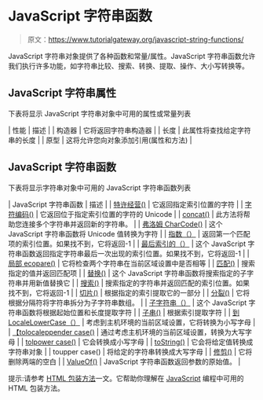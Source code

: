 # JavaScript 字符串函数

> 原文：<https://www.tutorialgateway.org/javascript-string-functions/>

JavaScript 字符串对象提供了各种函数和常量/属性。JavaScript 字符串函数允许我们执行许多功能，如字符串比较、搜索、转换、提取、操作、大小写转换等。

## JavaScript 字符串属性

下表将显示 JavaScript 字符串对象中可用的属性或常量列表

| 性能 | 描述 |
| 构造器 | 它将返回字符串构造器 |
| 长度 | 此属性将查找给定字符串的长度 |
| 原型 | 这将允许您向对象添加引用(属性和方法) |

## JavaScript 字符串函数

下表将显示字符串对象中可用的 JavaScript 字符串函数列表

| JavaScript 字符串函数 | 描述 |
| [特许经营()](https://www.tutorialgateway.org/javascript-charat/) | 它返回指定索引位置的字符 |
| [字符编码()](https://www.tutorialgateway.org/javascript-charcodeat/) | 它返回位于指定索引位置的字符的 Unicode |
| [concat()](https://www.tutorialgateway.org/javascript-concat/) | 此方法将帮助您连接多个字符串并返回新的字符串。 |
| [弗洛姆 CharCode()](https://www.tutorialgateway.org/javascript-fromcharcode/) | 这个 JavaScript 字符串函数将 Unicode 值转换为字符 |
| [指数（）](https://www.tutorialgateway.org/javascript-indexof/) | 返回第一个匹配项的索引位置。如果找不到，它将返回-1 |
| [最后索引的（）](https://www.tutorialgateway.org/javascript-lastindexof/) | 这个 JavaScript 字符串函数返回指定字符串最后一次出现的索引位置。如果找不到，它将返回-1 |
| [局部 ecopare()](https://www.tutorialgateway.org/javascript-string-compare/) | 它将检查两个字符串在当前区域设置中是否相等 |
| [匹配()](https://www.tutorialgateway.org/javascript-match/) | 搜索指定的值并返回匹配项 |
| [替换()](https://www.tutorialgateway.org/javascript-replace/) | 这个 JavaScript 字符串函数将搜索指定的子字符串并用新值替换它 |
| [搜索()](https://www.tutorialgateway.org/javascript-search/) | 搜索指定的字符串并返回匹配的索引位置。如果找不到，它将返回-1 |
| [切片()](https://www.tutorialgateway.org/javascript-slice/) | 根据指定的索引提取它的一部分 |
| [分裂()](https://www.tutorialgateway.org/javascript-split/) | 它将根据分隔符将字符串拆分为子字符串数组。 |
| [子字符串（）](https://www.tutorialgateway.org/javascript-substr/) | 这个 JavaScript 字符串函数将根据起始位置和长度提取字符 |
| [子串()](https://www.tutorialgateway.org/javascript-substring/) | 根据索引提取字符 |
| [到 LocaleLowerCase（）](https://www.tutorialgateway.org/javascript-tolocalelowercase/) | 考虑到主机环境的当前区域设置，它将转换为小写字母 |
| [【tolocaleppender case()](https://www.tutorialgateway.org/javascript-tolocaleuppercase/) | 通过考虑主机环境的当前区域设置，转换为大写字母 |
| [tolpower case()](https://www.tutorialgateway.org/javascript-tolowercase/) | 它会转换成小写字母 |
| [toString()](https://www.tutorialgateway.org/javascript-tostring/) | 它会将给定值转换成字符串对象 |
| toupper case() | 将给定的字符串转换成大写字母 |
| [修剪()](https://www.tutorialgateway.org/javascript-trim/) | 它将删除两端的空白 |
| [ValueOf()](https://www.tutorialgateway.org/javascript-valueof/) | JavaScript 字符串函数返回参数的原始值。 |

提示:请参考 [HTML 包装方法](https://www.tutorialgateway.org/javascript-html-methods/)一文。它帮助你理解在 [JavaScript](https://www.tutorialgateway.org/javascript/) 编程中可用的 HTML 包装方法。
